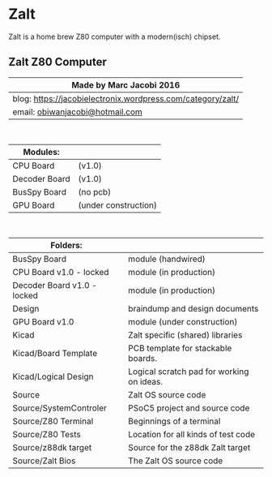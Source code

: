 # Zalt

Zalt is a home brew Z80 computer with a modern(isch) chipset.

## Zalt Z80 Computer

| Made by Marc Jacobi 2016 |
| --- |
| blog: https://jacobielectronix.wordpress.com/category/zalt/
| email: obiwanjacobi@hotmail.com

<br/>

| Modules: |   |
| --- | --- |
| CPU Board | (v1.0) |
| Decoder Board | (v1.0) |
| BusSpy Board | (no pcb) |
| GPU Board | (under construction) |

<br/>

| Folders: |   |
| --- | --- |
| BusSpy Board | module (handwired)
| CPU Board v1.0 - locked | module (in production)
| Decoder Board v1.0 - locked | module (in production)
| Design | braindump and design documents
| GPU Board v1.0 | module (under construction)
| Kicad | Zalt specific (shared) libraries
| Kicad/Board Template | PCB template for stackable boards.
| Kicad/Logical Design | Logical scratch pad for working on ideas.
| Source | Zalt OS source code
| Source/SystemControler | PSoC5 project and source code
| Source/Z80 Terminal | Beginnings of a terminal
| Source/Z80 Tests | Location for all kinds of test code
| Source/z88dk target | Source for the z88dk Zalt target
| Source/Zalt Bios | The Zalt OS source code
